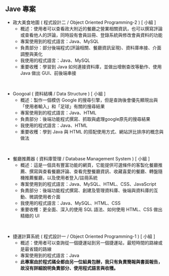 ## Jave 專案

* 政大美食地圖 ( 程式設計二 / Object Oriented Programming-2 ) [ 小組 ]
  * 概述：使用者可以查看政大附近的餐廳之營業相關資訊，也可以撰寫評論或查看他人的評論，同時設有會員註冊、登錄系統與修改會員資料的功能
  * 專案使用到的程式語言：Java、MySQL
  * 負責部分：部分後端程式(評論相關、餐廳資訊呈現)、資料庫串接、介面調整與美化
  * 我使用的程式語言：Java、MySQL
  * 重要收穫：學習到 Java 如何連接資料庫，並做出增刪查改等動作、使用 Java 做出 GUI、前後端串接
<br>

* Googoal ( 資料結構 / Data Structure ) [ 小組 ]
  * 概述：製作一個模仿 Google 的搜尋引擎，但是查詢後會優先顯現出與「使用者輸入」和「足球」有關的搜尋結果
  * 專案使用到的程式語言：Java、HTML
  * 負責部分：後端功能程式撰寫、抓取與處理google原先的搜尋結果
  * 我使用的程式語言：Java、HTML
  * 重要收穫：學到 Java 與 HTML 的搭配使用方式、網站評比排序的概念與做法
<br>

* 餐廳推薦器 ( 資料庫管理 / Database Management System ) [ 小組 ]
  * 概述：這是一個具有豐富功能的網頁，它能提供可選條件的客製化餐廳推薦、撰寫與查看餐廳評論、查看完整餐廳資訊、收藏喜愛的餐廳、轉盤隨機推薦餐廳，以及使用者登入/註冊系統
  * 專案使用到的程式語言：Java、MySQL、HTML、CSS、JavaScript
  * 負責部分：後端功能程式撰寫、創建及管理資料庫、後端與資料庫的互動、微調使用者介面
  * 我使用的程式語言：Java、MySQL、HTML、CSS
  * 重要收穫：更全面、深入的使用 SQL 語法、如何使用 HTML、CSS 做出精緻的 UI
<br>

* 捷運計算系統 ( 程式設計一 / Object Oriented Programming-1 ) [ 小組 ]
  * 概述：使用者可以查詢從一個捷運站到另一個捷運站，最短時間的路線或是最省錢的路線
  * 專案使用到的程式語言：Java
  * **此專案由於程式碼全都由另一位組員包辦，我只有負責簡報與書面報告，故沒有詳細說明負責部分、使用程式語言與收穫。**